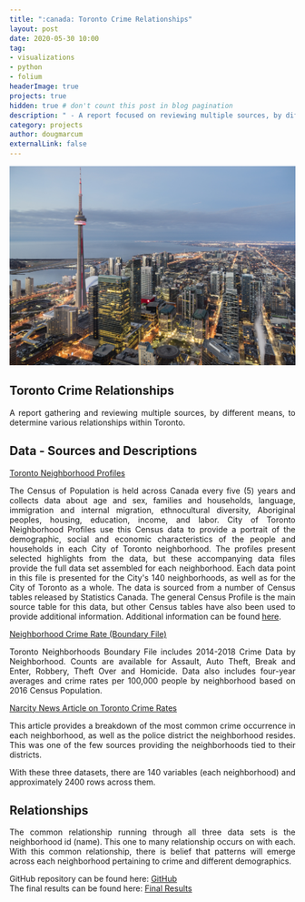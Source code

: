 ```yaml
---
title: ":canada: Toronto Crime Relationships"
layout: post
date: 2020-05-30 10:00
tag: 
- visualizations
- python
- folium
headerImage: true
projects: true
hidden: true # don't count this post in blog pagination
description: " - A report focused on reviewing multiple sources, by different means, to determine various relationships within Toronto."
category: projects
author: dougmarcum
externalLink: false
---
```


![Screenshot](/assets/images/toronto.jpg)

## Toronto Crime Relationships   

<p align="justify">A report gathering and reviewing multiple sources, by different means, to determine various relationships within Toronto.</p>  

## Data - Sources and Descriptions  

[Toronto Neighborhood Profiles](https://open.toronto.ca/dataset/neighbourhood-profiles/)  

<p align="justify">The Census of Population is held across Canada every five (5) years and collects data about age and sex, families and households, language, immigration and internal migration, ethnocultural diversity, Aboriginal peoples, housing, education, income, and labor. City of Toronto Neighborhood Profiles use this Census data to provide a portrait of the demographic, social and economic characteristics of the people and households in each City of Toronto neighborhood. The profiles present selected highlights from the data, but these accompanying data files provide the full data set assembled for each neighborhood. Each data point in this file is presented for the City's 140 neighborhoods, as well as for the City of Toronto as a whole. The data is sourced from a number of Census tables released by Statistics Canada. The general Census Profile is the main source table for this data, but other Census tables have also been used to provide additional information. Additional information can be found <a href='https://www.toronto.ca/city-government/data-research-maps/neighbourhoods-communities/neighbourhood-profiles/'>here</a>.</p>  

[Neighborhood Crime Rate (Boundary File)](https://data.torontopolice.on.ca/datasets/af500b5abb7240399853b35a2362d0c0_0?geometry=-80.685%2C43.542%2C-78.072%2C43.890)  

<p align="justify">Toronto Neighborhoods Boundary File includes 2014-2018 Crime Data by Neighborhood. Counts are available for Assault, Auto Theft, Break and Enter, Robbery, Theft Over and Homicide. Data also includes four-year averages and crime rates per 100,000 people by neighborhood based on 2016 Census Population.</p>  

[Narcity News Article on Toronto Crime Rates](https://www.narcity.com/ca/on/toronto/news/toronto-neighbourhoods-ranked-by-how-dangerous-they-are-right-now-based-on-2018-crime-rates)  
<p align="justify">This article provides a breakdown of the most common crime occurrence in each neighborhood, as well as the police district the neighborhood resides. This was one of the few sources providing the neighborhoods tied to their districts.</p>  

<p align="justify">With these three datasets, there are 140 variables (each neighborhood) and approximately 2400 rows across them.</p>  

## Relationships

<p align="justify">The common relationship running through all three data sets is the neighborhood id (name). This one to many relationship occurs on with each. With this common relationship, there is belief that patterns will emerge across each neighborhood pertaining to crime and different demographics.</p>  
 
GitHub repository can be found here: [GitHub](https://github.com/MarcumDoug/Toronto_Crime_Relationships)   
The final results can be found here: [Final Results](https://github.com/MarcumDoug/Toronto_Crime_Relationships/blob/master/Code/Marcum_Doug_Milestone_5.ipynb)
